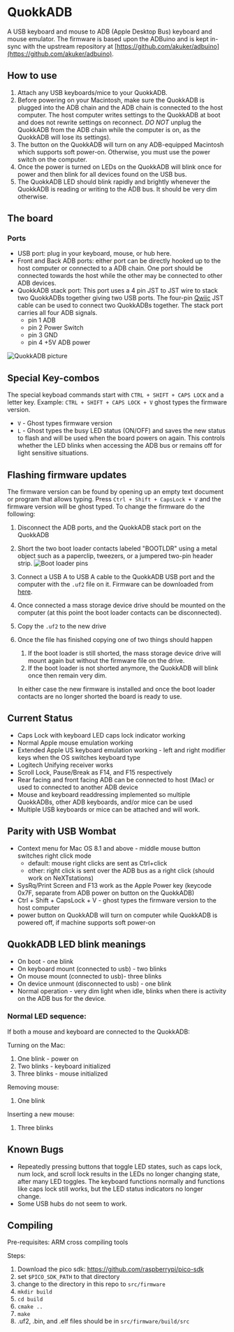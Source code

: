 # QuokkADB
A USB keyboard and mouse to ADB (Apple Desktop Bus) keyboard and mouse emulator.
The firmware is based upon the ADBuino and is kept in-sync with the upstream repository at [https://github.com/akuker/adbuino](https://github.com/akuker/adbuino).

## How to use
1. Attach any USB keyboards/mice to your QuokkADB.
2. Before powering on your Macintosh, make sure the QuokkADB is plugged into the ADB chain and
the ADB chain is connected to the host computer. The host computer writes settings to the QuokkADB at boot and does not rewrite settings on reconnect. *DO NOT* unplug the QuokkADB from the ADB chain while the computer is on, as the QuokkADB will lose its settings).
4. The button on the QuokkADB will turn on any ADB-equipped Macintosh which supports soft power-on. Otherwise, you must use the power switch on the computer.
5. Once the power is turned on LEDs on the QuokkADB will blink once for power and then blink for all devices found on the USB bus.
6. The QuokkADB LED should blink rapidly and brightly whenever the QuokkADB is reading or writing to the ADB bus. It should be very dim otherwise.


## The board
### Ports
 - USB port: plug in your keyboard, mouse, or hub here.
 - Front and Back ADB ports: either port can be directly hooked up to the host computer or connected to a ADB chain. One port should be connected towards the host while the other may be connected to other ADB devices.
 - QuokkADB stack port: This port uses a 4 pin JST to JST wire to stack two QuokkADBs together giving two USB ports. The four-pin [Qwiic](https://www.sparkfun.com/categories/tags/qwiic-cables) JST cable can be used to connect two QuokkADBs together.
The stack port carries all four ADB signals.
    - pin 1 ADB
    - pin 2 Power Switch
    - pin 3 GND
    - pin 4 +5V ADB power


![QuokkADB picture](images/quokkadb.jpg)

## Special Key-combos
The special keyboad commands start with `CTRL + SHIFT + CAPS LOCK` and a letter key.  Example: `CTRL + SHIFT + CAPS LOCK + V` ghost types the firmware version.
 - `V` - Ghost types firmware version
 - `L` - Ghost types the busy LED status (ON/OFF) and saves the new status to flash and will be used when the board powers on again. This controls
 whether the LED blinks when accessing the ADB bus or remains off for light sensitive situations.

## Flashing firmware updates 
The firmware version can be found by opening up an empty text document or program that allows typing. 
Press `Ctrl + Shift + CapsLock + V` and the firmware version will be ghost typed.
To change the firmware do the following:
1. Disconnect the ADB ports, and the QuokkADB stack port on the QuokkADB
2. Short the two boot loader contacts labeled "BOOTLDR" using a metal object such as a paperclip, tweezers, or a jumpered two-pin header strip.
![Boot loader pins](images/quokkadb-bootloader.jpg)
3. Connect a USB A to USB A cable to the QuokkADB USB port and
the computer with the `.uf2` file on it. Firmware can be downloaded from [here](https://github.com/rabbitholecomputing/QuokkADB-firmware/releases).
1. Once connected a mass storage device drive should be mounted on the computer (at this point the boot loader contacts can be 
disconnected).  
1. Copy the `.uf2` to the new drive
2. Once the file has finished copying one of two things should happen
     1. If the boot loader is still shorted, the mass storage device drive will mount again but without the firmware file on the drive. 
     2. If the boot loader is not shorted anymore, the QuokkADB will blink once then remain very dim.

     In either case the new firmware is installed and once the
     boot loader contacts are no longer shorted the board is ready to use.

## Current Status
 - Caps Lock with keyboard LED caps lock indicator working
 - Normal Apple mouse emulation working
 - Extended Apple US keyboard emulation working - left and right modifier keys when the OS switches keyboard type
 - Logitech Unifying receiver works
 - Scroll Lock, Pause/Break as F14, and F15 respectively 
 - Rear facing and front facing ADB can be connected to host (Mac)
 or used to connected to another ADB device
 - Mouse and keyboard readdressing implemented so multiple QuokkADBs, other ADB keyboards, and/or mice can be used 
 - Multiple USB keyboards or mice can be attached and will work.

## Parity with USB Wombat
 - Context menu for Mac OS 8.1 and above - middle mouse button switches right click mode
   - default: mouse right clicks are sent as Ctrl+click
   - other:  right click is sent over the ADB bus as a right click (should work on NeXTstations)
 - SysRq/Print Screen and F13 work as the Apple Power key (keycode 0x7F, separate from ADB power on button on the QuokkADB)
 - Ctrl + Shift + CapsLock + V - ghost types the firmware version to the host computer
 - power button on QuokkADB will turn on computer while QuokkADB is powered off, if machine supports soft power-on
  
## QuokkADB LED blink meanings
 - On boot - one blink
 - On keyboard mount (connected to usb) - two blinks
 - On mouse mount (connected to usb)- three blinks
 - On device unmount (disconnected to usb) - one blink
 - Normal operation - very dim light when idle, blinks when there is activity on the ADB bus for the device.

### Normal LED sequence:
If both a mouse and keyboard are connected to the QuokkADB:

Turning on the Mac:
 1. One blink - power on
 2. Two blinks - keyboard initialized
 3. Three blinks - mouse initialized

Removing mouse:
 1. One blink

Inserting a new mouse:
 1. Three blinks

## Known Bugs
 - Repeatedly pressing buttons that toggle LED states, such as caps lock, num lock, and scroll lock results in the LEDs no longer changing state, after many LED toggles. The keyboard functions normally and functions like caps lock still works, but the LED status indicators no longer change.
 - Some USB hubs do not seem to work.

## Compiling
Pre-requisites: ARM cross compiling tools

Steps:
1. Download the pico sdk: https://github.com/raspberrypi/pico-sdk
2. set `$PICO_SDK_PATH` to that directory
3. change to the directory in this repo to `src/firmware`
4. `mkdir build`
5. `cd build`
6. `cmake ..`
7. `make`
8. .uf2, .bin, and .elf files should be in `src/firmware/build/src`
